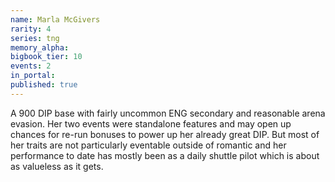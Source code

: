 ```yaml
---
name: Marla McGivers
rarity: 4
series: tng
memory_alpha:
bigbook_tier: 10
events: 2
in_portal:
published: true
---
```


A 900 DIP base with fairly uncommon ENG secondary and reasonable arena evasion. Her two events were standalone features and may open up chances for re-run bonuses to power up her already great DIP. But most of her traits are not particularly eventable outside of romantic and her performance to date has mostly been as a daily shuttle pilot which is about as valueless as it gets.
